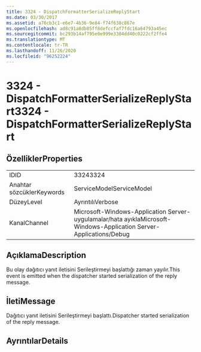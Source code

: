 ```yaml
---
title: 3324 - DispatchFormatterSerializeReplyStart
ms.date: 03/30/2017
ms.assetid: a76cb3c1-e6e7-4b36-9e84-f74f638c867e
ms.openlocfilehash: ad8c91a8db85ff8defccfaf7fdc16a64793a45ec
ms.sourcegitcommit: bc293b14af795e0e999e3304dd40c0222cf2ffe4
ms.translationtype: MT
ms.contentlocale: tr-TR
ms.lasthandoff: 11/26/2020
ms.locfileid: "96252224"
---
```

# <a name="3324---dispatchformatterserializereplystart"></a><span data-ttu-id="eeec4-102">3324 - DispatchFormatterSerializeReplyStart</span><span class="sxs-lookup"><span data-stu-id="eeec4-102">3324 - DispatchFormatterSerializeReplyStart</span></span>

## <a name="properties"></a><span data-ttu-id="eeec4-103">Özellikler</span><span class="sxs-lookup"><span data-stu-id="eeec4-103">Properties</span></span>  
  
|||  
|-|-|  
|<span data-ttu-id="eeec4-104">ID</span><span class="sxs-lookup"><span data-stu-id="eeec4-104">ID</span></span>|<span data-ttu-id="eeec4-105">3324</span><span class="sxs-lookup"><span data-stu-id="eeec4-105">3324</span></span>|  
|<span data-ttu-id="eeec4-106">Anahtar sözcükler</span><span class="sxs-lookup"><span data-stu-id="eeec4-106">Keywords</span></span>|<span data-ttu-id="eeec4-107">ServiceModel</span><span class="sxs-lookup"><span data-stu-id="eeec4-107">ServiceModel</span></span>|  
|<span data-ttu-id="eeec4-108">Düzey</span><span class="sxs-lookup"><span data-stu-id="eeec4-108">Level</span></span>|<span data-ttu-id="eeec4-109">Ayrıntılı</span><span class="sxs-lookup"><span data-stu-id="eeec4-109">Verbose</span></span>|  
|<span data-ttu-id="eeec4-110">Kanal</span><span class="sxs-lookup"><span data-stu-id="eeec4-110">Channel</span></span>|<span data-ttu-id="eeec4-111">Microsoft-Windows-Application Server-uygulamalar/hata ayıkla</span><span class="sxs-lookup"><span data-stu-id="eeec4-111">Microsoft-Windows-Application Server-Applications/Debug</span></span>|  
  
## <a name="description"></a><span data-ttu-id="eeec4-112">Açıklama</span><span class="sxs-lookup"><span data-stu-id="eeec4-112">Description</span></span>  

 <span data-ttu-id="eeec4-113">Bu olay dağıtıcı yanıt iletisini Serileştirmeyi başlattığı zaman yayılır.</span><span class="sxs-lookup"><span data-stu-id="eeec4-113">This event is emitted when the dispatcher started serialization of the reply message.</span></span>  
  
## <a name="message"></a><span data-ttu-id="eeec4-114">İleti</span><span class="sxs-lookup"><span data-stu-id="eeec4-114">Message</span></span>  

 <span data-ttu-id="eeec4-115">Dağıtıcı yanıt iletisini Serileştirmeyi başlattı.</span><span class="sxs-lookup"><span data-stu-id="eeec4-115">Dispatcher started serialization of the reply message.</span></span>  
  
## <a name="details"></a><span data-ttu-id="eeec4-116">Ayrıntılar</span><span class="sxs-lookup"><span data-stu-id="eeec4-116">Details</span></span>

